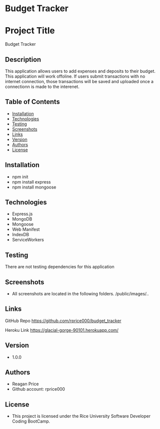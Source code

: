 # Budget Tracker


# Project Title
Budget Tracker

## Description
This application allows users to add expenses and deposits to their budget.  This application will work offoline.  If users submit transactions with no internet connection, those transactions will be saved and uploaded once a connectionn is made to the interenet.  


## Table of Contents
* [Installation](#installation)
* [Technologies](#technologies)
* [Testing](#testing)
* [Screenshots](#screenshots)
* [Links](#links)
* [Version](#version)
* [Authors](#authors)
* [License](#license)

## Installation
- npm init
- npm install express
- npm install mongoose

## Technologies
- Express.js
- MongoDB
- Mongoose
- Web Manifest
- IndexDB
- ServiceWorkers

## Testing
There are not testing dependencies for this application

## Screenshots
- All screenshots are located in the following folders.
/public/images/..

## Links
GitHub Repo
https://github.com/rprice000/budget_tracker

Heroku Link
https://glacial-gorge-90101.herokuapp.com/


## Version

- 1.0.0

## Authors
- Reagan Price
- Github account: rprice000

## License

- This project is licensed under the Rice University Software Developer Coding BootCamp.
